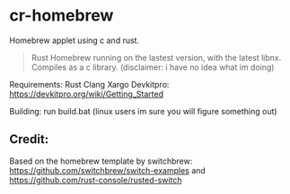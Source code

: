 # cr-homebrew
Homebrew applet using c and rust.

> Rust Homebrew running on the lastest version, with the latest libnx. Compiles as a c library.
(disclaimer: i have no idea what im doing)

Requirements:
Rust
Clang
Xargo
Devkitpro: https://devkitpro.org/wiki/Getting_Started

Building:
run build.bat (linux users im sure you will figure something out)

## Credit:
Based on the homebrew template by switchbrew: https://github.com/switchbrew/switch-examples and https://github.com/rust-console/rusted-switch
